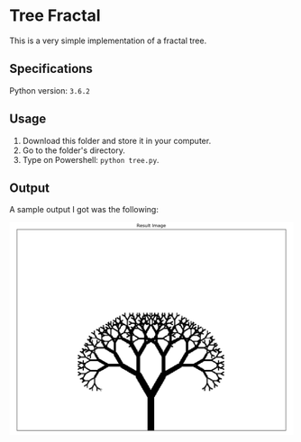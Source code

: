 # Tree Fractal

This is a very simple implementation of a fractal tree.<br />

## Specifications

Python version: `3.6.2` <br />

## Usage

1. Download this folder and store it in your computer.
2. Go to the folder's directory.
3. Type on Powershell: `python tree.py`.

## Output

A sample output I got was the following: <br />

![alt text](https://github.com/the-other-mariana/code-journal/blob/master/fractal/results/tree01.png?raw=true) <br />